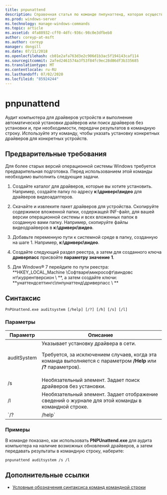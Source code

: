 ```yaml
---
title: pnpunattend
description: Справочная статья по команде пнпунаттенд, которая осуществляет аудит драйверов устройств на компьютере, а также выполняет автоматическую установку драйверов.
ms.prod: windows-server
ms.technology: manage-windows-commands
ms.topic: article
ms.assetid: 4fa88932-cff0-4dfc-936c-98c0e3dfbeb8
author: coreyp-at-msft
ms.author: coreyp
manager: dongill
ms.date: 07/11/2018
ms.openlocfilehash: cb01e2afa763d3e2c906d1b3ac5f194143caf114
ms.sourcegitcommit: 2afed2461574a3f53f84fc9ec28d86df3b335685
ms.translationtype: MT
ms.contentlocale: ru-RU
ms.lasthandoff: 07/02/2020
ms.locfileid: "85924244"
---
```

# <a name="pnpunattend"></a>pnpunattend

Аудит компьютера для драйверов устройств и выполнение автоматической установки драйверов или поиск драйверов без установки и, при необходимости, передачи результатов в командную строку. Используйте эту команду, чтобы указать установку конкретных драйверов для конкретных устройств.

## <a name="prerequisites"></a>Предварительные требования

Для более старых версий операционной системы Windows требуется предварительная подготовка. Перед использованием этой команды необходимо выполнить следующие задачи.

1. Создайте каталог для драйверов, которые вы хотите установить. Например, создайте папку по адресу **к:\дриверс\видео** для драйверов видеоадаптеров.

2. Скачайте и извлеките пакет драйверов для устройства. Скопируйте содержимое вложенной папки, содержащей INF-файл, для вашей версии операционной системы и всех вложенных папок в созданную вами папку. Например, скопируйте файлы видеодрайверов в **к:\дриверс\видео**.

3. Добавьте переменную пути к системной среде в папку, созданную на шаге 1. Например, **к:\дриверс\видео**.

4. Создайте следующий раздел реестра, а затем для созданного ключа **дриверпасс** присвойте **параметру значение** **1**.

5. Для Windows® 7 перейдите по пути реестра: **HKEY_LOCAL_Machine \Софтваре\микрософт\виндовс нт\куррентверсион \\ **, а затем создайте ключи: **унаттендсеттингс\пнпунаттенд\дриверпасс \\ **

## <a name="syntax"></a>Синтаксис

```
PnPUnattend.exe auditsystem [/help] [/?] [/h] [/s] [/l]
```

### <a name="parameters"></a>Параметры

| Параметр | Описание |
|--|--|
| auditSystem | Указывает установку драйвера в сети.<p>Требуется, за исключением случаев, когда эта команда выполняется с параметром **/Help** или **/?** параметров). |
| /s | Необязательный элемент. Задает поиск драйверов без установки. |
| /l | Необязательный элемент. Задает отображение сведений о журнале для этой команды в командной строке. |
| `/? | /help` | Необязательный элемент. Отображает справку для этой команды в командной строке. |

### <a name="examples"></a>Примеры

В команде показано, как использовать **PNPUnattend.exe** для аудита компьютера на наличие возможных обновлений драйверов, а затем передавать результаты в командную строку, наберите:

```
pnpunattend auditsystem /s /l
```

## <a name="additional-references"></a>Дополнительные ссылки

- [Условные обозначения синтаксиса команд командной строки](command-line-syntax-key.md)
